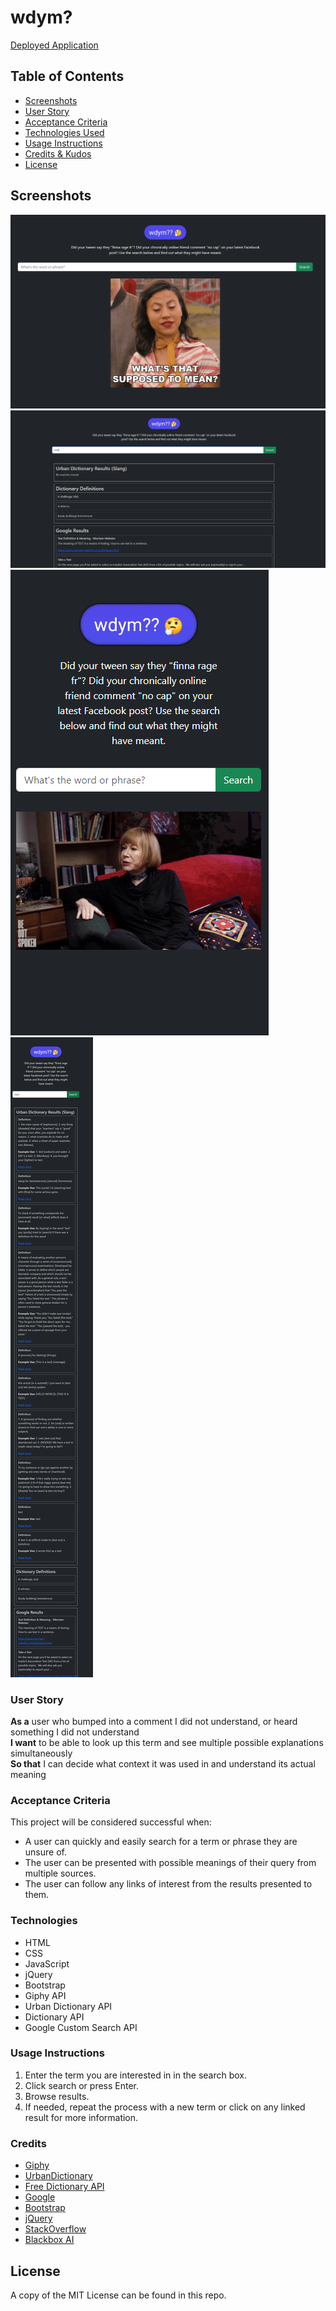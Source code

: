 # wdym?
​[Deployed Application](https://lxpap.github.io/WDYM)

## Table of Contents

- [Screenshots](#screenshots)
- [User Story](#user-story)
- [Acceptance Criteria](#acceptance-criteria)
- [Technologies Used](#Technologies)
- [Usage Instructions](#usage-instructions)
- [Credits & Kudos](#credits)
- [License](#license)

## Screenshots
![Main Page - Desktop](Assets/Images/Screenshots/wdym1.png)
![Results Page - Desktop](Assets/Images/Screenshots/wdym2.png)
![Main Page - Mobile](Assets/Images/Screenshots/wdym1_mobile.png)
![Results Page - Mobile](Assets/Images/Screenshots/wdym2_mobile.png)

 ### User Story
 **As a** user who bumped into a comment I did not understand, or heard something I did not understand
​<br>
 **I want** to be able to look up this term and see multiple possible explanations simultaneously
​<br>
 **So that** I can decide what context it was used in and understand its actual meaning

 ### Acceptance Criteria
This project will be considered successful when:
​
- A user can quickly and easily search for a term or phrase they are unsure of.
- The user can be presented with possible meanings of their query from multiple sources.
- The user can follow any links of interest from the results presented to them.

### Technologies
- HTML
- CSS
- JavaScript
- jQuery
- Bootstrap
- Giphy API
- Urban Dictionary API
- Dictionary API
- Google Custom Search API
​
### Usage Instructions
1. Enter the term you are interested in in the search box.
2. Click search or press Enter.
3. Browse results.
4. If needed, repeat the process with a new term or click on any linked result for more information.
​
### Credits
- [Giphy](https://giphy.com)
- [UrbanDictionary](https://urbandictionary.com/)
- [Free Dictionary API](https://dictionaryapi.dev/)
- [Google](https://www.google.com/)
- [Bootstrap](https://getbootstrap.com/)
- [jQuery](https://jquery.com/)
- [StackOverflow](https://stackoverflow.com/)
- [Blackbox AI](https://www.blackbox.ai/)

## License

A copy of the MIT License can be found in this repo.